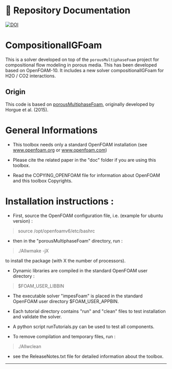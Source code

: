 
# 📌 Repository Documentation

[![DOI](https://img.shields.io/badge/DOI-10.3390/en17143401-blue)](https://events.interpore.org/event/46/contributions/7161/contribution.pdf)


# CompositionalIGFoam

This is a solver developed on top of the `porousMultiphaseFoam` project for compositional flow modeling in porous media. This has been developed based on OpenFOAM-10. It includes a new solver compositionalIGFoam for H2O / CO2 interactions.

## Origin

This code is based on [porousMultiphaseFoam](https://github.com/phorgue/porousMultiphaseFoam), originally developed by Horgue et al. (2015).

# General Informations

- This toolbox needs only a standard OpenFOAM installation
  (see www.openfoam.org or www.openfoam.com)

- Please cite the related paper in the "doc" folder if you are using this
  toolbox.

- Read the COPYING_OPENFOAM file for information about OpenFOAM and this
  toolbox Copyrights.

# Installation instructions :

- First, source the OpenFOAM configuration file, i.e. (example for ubuntu
  version) :

> source /opt/openfoamv6/etc/bashrc

- then in the "porousMultiphaseFoam" directory, run :

> ./Allwmake -jX

  to install the package (with X the number of processors).

- Dynamic libraries are compiled in the standard OpenFOAM user directory :

> $FOAM_USER_LIBBIN

- The executable solver "impesFoam" is placed in the standard OpenFOAM user
  directory $FOAM_USER_APPBIN.

- Each tutorial directory contains "run" and "clean" files to test installation
  and validate the solver.

- A python script runTutorials.py can be used to test all components.

- To remove compilation and temporary files, run :

> ./Allwclean

- see the ReleaseNotes.txt file for detailed information about the toolbox.

---
